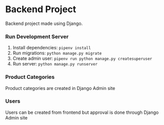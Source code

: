 # Backend Project

Backend project made using Django.

### Run Development Server

1. Install dependencies: `pipenv install`
2. Run migrations: `python manage.py migrate`
3. Create admin user: `pipenv run python manage.py createsuperuser`
4. Run server: `python manage.py runserver`

### Product Categories

Product categories are created in Django Admin site

### Users

Users can be created from frontend but approval is done through Django Admin site
